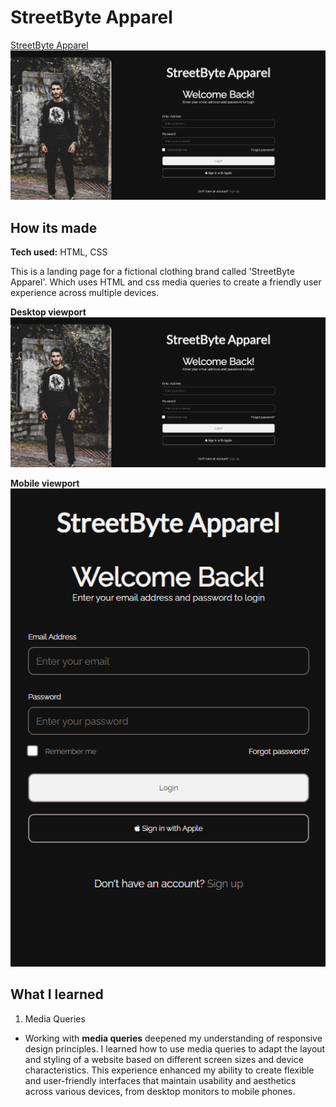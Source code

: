 # StreetByte Apparel

[StreetByte Apparel](https://streetbyteapparel.netlify.app/)
![StreetByte Apparel landing page](/image/StreetByte-desktop.png)

## How its made
**Tech used:** HTML, CSS

This is a landing page for a fictional clothing brand called 'StreetByte Apparel'. Which uses HTML and css media queries to create a friendly user experience across multiple devices.

**Desktop viewport**
![StreetByte Apparel desktop](/image/StreetByte-desktop.png)

**Mobile viewport**
![StreetByte Apparel mobile](/image/Streetbyte%20mobile.png)

## What I learned
1. Media Queries
- Working with **media queries** deepened my understanding of responsive design principles. I learned how to use media queries to adapt the layout and styling of a website based on different screen sizes and device characteristics. This experience enhanced my ability to create flexible and user-friendly interfaces that maintain usability and aesthetics across various devices, from desktop monitors to mobile phones.